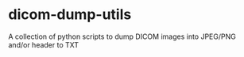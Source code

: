 # dicom-dump-utils
A collection of python scripts to dump DICOM images into JPEG/PNG and/or header to TXT
